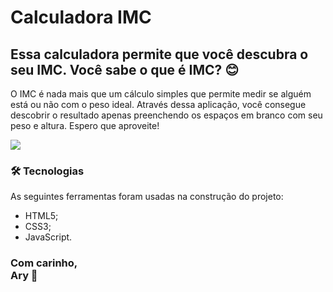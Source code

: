 # Calculadora IMC

## Essa calculadora permite que você descubra o seu IMC. Você sabe o que é IMC? :blush:

O IMC é nada mais que um cálculo simples que permite medir se alguém está ou não com o peso ideal. Através dessa aplicação, você consegue descobrir o resultado apenas preenchendo os espaços em branco com seu peso e altura. Espero que aproveite!

<img src="https://user-images.githubusercontent.com/107588243/175952664-f31bc767-e6b5-41df-9ea6-b649fec402ad.png"/>

### 🛠 Tecnologias

As seguintes ferramentas foram usadas na construção do projeto:

- HTML5;
- CSS3;
- JavaScript.

### Com carinho, <br>Ary :sparkling_heart:

